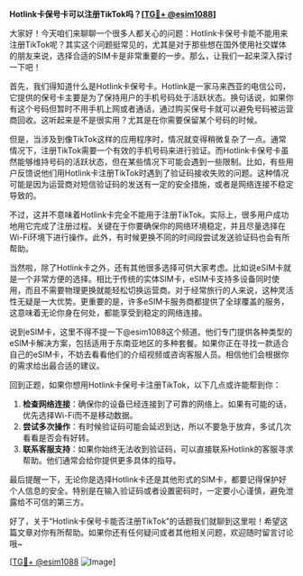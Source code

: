**Hotlink卡保号卡可以注册TikTok吗？[[TG💪+ @esim1088](https://t.me/s/esim1088)]**

大家好！今天咱们来聊聊一个很多人都关心的问题：Hotlink卡保号卡能不能用来注册TikTok呢？其实这个问题挺常见的，尤其是对于那些想在国外使用社交媒体的朋友来说，选择合适的SIM卡是非常重要的一步。那么，让我们一起来深入探讨一下吧！

首先，我们得知道什么是Hotlink卡保号卡。Hotlink是一家马来西亚的电信公司，它提供的保号卡主要是为了保持用户的手机号码处于活跃状态。换句话说，如果你有这个号码但暂时不用手机上网或者通话，通过购买保号卡就可以避免号码被运营商回收。这听起来是不是很实用？尤其是在你需要保留某个号码的时候。

但是，当涉及到像TikTok这样的应用程序时，情况就变得稍微复杂了一点。通常情况下，注册TikTok需要一个有效的手机号码来进行验证。而Hotlink卡保号卡虽然能够维持号码的活跃状态，但在某些情况下可能会遇到一些限制。比如，有些用户反馈说他们用Hotlink卡注册TikTok时遇到了验证码接收失败的问题。这种情况可能是因为运营商对短信验证码的发送有一定的安全措施，或者是网络连接不稳定导致的。

不过，这并不意味着Hotlink卡完全不能用于注册TikTok。实际上，很多用户成功地用它完成了注册过程。关键在于你要确保你的网络环境稳定，并且尽量选择在Wi-Fi环境下进行操作。此外，有时候更换不同的时间段尝试发送验证码也会有所帮助。

当然啦，除了Hotlink卡之外，还有其他很多选择可供大家考虑。比如说eSIM卡就是一个非常方便的选择。相比于传统的实体SIM卡，eSIM卡支持多设备同时使用，而且不需要物理更换就能轻松切换运营商。对于经常旅行的人来说，这种灵活性无疑是一大优势。更重要的是，许多eSIM卡服务商都提供了全球覆盖的服务，这意味着无论你身在何处，都能享受到稳定的网络连接。

说到eSIM卡，这里不得不提一下@esim1088这个频道。他们专门提供各种类型的eSIM卡解决方案，包括适用于东南亚地区的多种套餐。如果你正在寻找一款适合自己的eSIM卡，不妨去看看他们的介绍视频或咨询客服人员。相信他们会根据你的需求给出最合适的建议。

回到正题，如果你想用Hotlink卡保号卡注册TikTok，以下几点或许能帮到你：

1. **检查网络连接**：确保你的设备已经连接到了可靠的网络上。如果有可能的话，优先选择Wi-Fi而不是移动数据。
2. **尝试多次操作**：有时候验证码可能会延迟到达，所以不要急于放弃，多试几次看看是否会有好转。
3. **联系客服支持**：如果你始终无法收到验证码，可以直接联系Hotlink的客服寻求帮助。他们通常会给你提供更多具体的指导。

最后提醒一下，无论你是选择Hotlink卡还是其他形式的SIM卡，都要记得保护好个人信息的安全。特别是在输入验证码或者设置密码时，一定要小心谨慎，避免泄露给不可信的第三方。

好了，关于“Hotlink卡保号卡能否注册TikTok”的话题我们就聊到这里啦！希望这篇文章对你有所帮助。如果你还有任何疑问或者其他相关问题，欢迎随时留言讨论哦~

[[TG💪+ @esim1088](https://t.me/s/esim1088) ![Image](https://i.postimg.cc/4NQfJmqS/Snipaste-2025-05-13-00-14-12.png)]